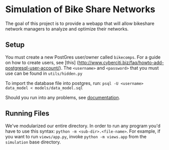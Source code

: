 Simulation of Bike Share Networks
=================================

The goal of this project is to provide a webapp that will allow bikeshare 
network managers to analyze and optimize their networks.

Setup
-----
You must create a new PostGres user/owner called `bikecomps`. For 
a guide on how to create users, see [this]
(http://www.cyberciti.biz/faq/howto-add-postgresql-user-account/).
The `<username>` and `<password>` that you must use can be found in `utils/hidden.py`

To import the database file into postgres, run:
`psql -U <username> data_model < models/data_model.sql`

Should you run into any problems, see [documentation](http://www.postgresql.org/docs/9.1/static/backup-dump.html).

Running Files
-------------
We've modularized our entire directory. 
In order to run any program you'd
have to use this syntax: `python -m <sub-dir>.<file-name>`. For example,
if you want to run `views/app.py`, invoke `python -m views.app` from
the `simulation` base directory.

